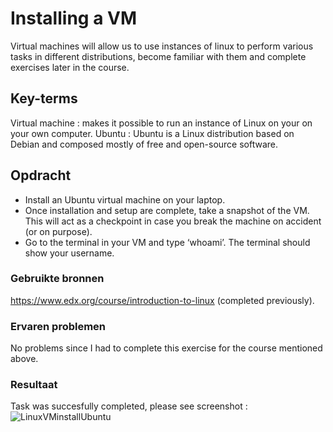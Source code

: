 # Installing a VM
Virtual machines will allow us to use instances of linux to perform various tasks in different distributions, become familiar with them and complete exercises later in the course.

## Key-terms
Virtual machine : makes it possible to run an instance of Linux on your on your own computer. 
Ubuntu : Ubuntu is a Linux distribution based on Debian and composed mostly of free and open-source software. 

## Opdracht

- Install an Ubuntu virtual machine on your laptop.
- Once installation and setup are complete, take a snapshot of the VM. This will act as a checkpoint in case you break the machine on accident (or on       purpose).
- Go to the terminal in your VM and type ‘whoami’. The terminal should show your username.

### Gebruikte bronnen
https://www.edx.org/course/introduction-to-linux (completed previously).

### Ervaren problemen
No problems since I had to complete this exercise for the course mentioned above.

### Resultaat
Task was succesfully completed, please see screenshot :
![LinuxVMinstallUbuntu](https://user-images.githubusercontent.com/95615509/144855527-41fee6b4-4042-4136-b4db-1e9159edacff.png)
